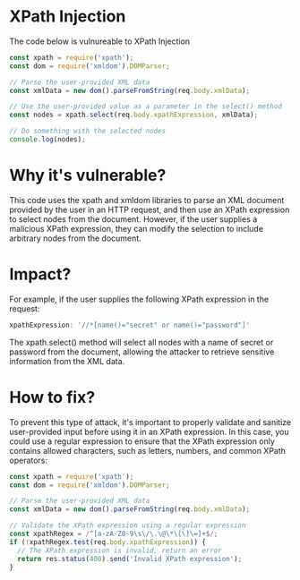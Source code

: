 # XPath Injection

The code below is vulnureable to XPath Injection

```javascript
const xpath = require('xpath');
const dom = require('xmldom').DOMParser;

// Parse the user-provided XML data
const xmlData = new dom().parseFromString(req.body.xmlData);

// Use the user-provided value as a parameter in the select() method
const nodes = xpath.select(req.body.xpathExpression, xmlData);

// Do something with the selected nodes
console.log(nodes);
```

# Why it's vulnerable?
This code uses the xpath and xmldom libraries to parse an XML document provided by the user in an HTTP request, and then use an XPath expression to select nodes from the document. However, if the user supplies a malicious XPath expression, they can modify the selection to include arbitrary nodes from the document.

# Impact?
For example, if the user supplies the following XPath expression in the request:

```javascript
xpathExpression: '//*[name()="secret" or name()="password"]'
```

The xpath.select() method will select all nodes with a name of secret or password from the document, allowing the attacker to retrieve sensitive information from the XML data.

# How to fix?

To prevent this type of attack, it's important to properly validate and sanitize user-provided input before using it in an XPath expression. In this case, you could use a regular expression to ensure that the XPath expression only contains allowed characters, such as letters, numbers, and common XPath operators:

```javascript
const xpath = require('xpath');
const dom = require('xmldom').DOMParser;

// Parse the user-provided XML data
const xmlData = new dom().parseFromString(req.body.xmlData);

// Validate the XPath expression using a regular expression
const xpathRegex = /^[a-zA-Z0-9\s\/\.\@\*\[\]\=]+$/;
if (!xpathRegex.test(req.body.xpathExpression)) {
  // The XPath expression is invalid, return an error
  return res.status(400).send('Invalid XPath expression');
}
```
